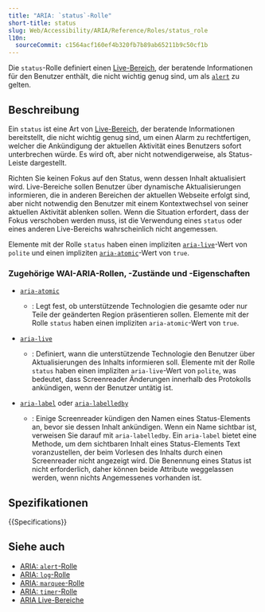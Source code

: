 ```yaml
---
title: "ARIA: `status`-Rolle"
short-title: status
slug: Web/Accessibility/ARIA/Reference/Roles/status_role
l10n:
  sourceCommit: c1564acf160ef4b320fb7b89ab65211b9c50cf1b
---
```


Die `status`-Rolle definiert einen [Live-Bereich](/de/docs/Web/Accessibility/ARIA/Guides/Live_regions), der beratende Informationen für den Benutzer enthält, die nicht wichtig genug sind, um als [`alert`](/de/docs/Web/Accessibility/ARIA/Reference/Roles/alert_role) zu gelten.

## Beschreibung

Ein `status` ist eine Art von [Live-Bereich](/de/docs/Web/Accessibility/ARIA/Guides/Live_regions), der beratende Informationen bereitstellt, die nicht wichtig genug sind, um einen Alarm zu rechtfertigen, welcher die Ankündigung der aktuellen Aktivität eines Benutzers sofort unterbrechen würde. Es wird oft, aber nicht notwendigerweise, als Status-Leiste dargestellt.

Richten Sie keinen Fokus auf den Status, wenn dessen Inhalt aktualisiert wird. Live-Bereiche sollen Benutzer über dynamische Aktualisierungen informieren, die in anderen Bereichen der aktuellen Webseite erfolgt sind, aber nicht notwendig den Benutzer mit einem Kontextwechsel von seiner aktuellen Aktivität ablenken sollen. Wenn die Situation erfordert, dass der Fokus verschoben werden muss, ist die Verwendung eines `status` oder eines anderen Live-Bereichs wahrscheinlich nicht angemessen.

Elemente mit der Rolle `status` haben einen impliziten [`aria-live`](/de/docs/Web/Accessibility/ARIA/Reference/Attributes/aria-live)-Wert von `polite` und einen impliziten [`aria-atomic`](/de/docs/Web/Accessibility/ARIA/Reference/Attributes/aria-atomic)-Wert von `true`.

### Zugehörige WAI-ARIA-Rollen, -Zustände und -Eigenschaften

- [`aria-atomic`](/de/docs/Web/Accessibility/ARIA/Reference/Attributes/aria-atomic)

  - : Legt fest, ob unterstützende Technologien die gesamte oder nur Teile der geänderten Region präsentieren sollen. Elemente mit der Rolle `status` haben einen impliziten `aria-atomic`-Wert von `true`.

- [`aria-live`](/de/docs/Web/Accessibility/ARIA/Reference/Attributes/aria-live)

  - : Definiert, wann die unterstützende Technologie den Benutzer über Aktualisierungen des Inhalts informieren soll. Elemente mit der Rolle `status` haben einen impliziten `aria-live`-Wert von `polite`, was bedeutet, dass Screenreader Änderungen innerhalb des Protokolls ankündigen, wenn der Benutzer untätig ist.

- [`aria-label`](/de/docs/Web/Accessibility/ARIA/Reference/Attributes/aria-label) oder [`aria-labelledby`](/de/docs/Web/Accessibility/ARIA/Reference/Attributes/aria-labelledby)

  - : Einige Screenreader kündigen den Namen eines Status-Elements an, bevor sie dessen Inhalt ankündigen. Wenn ein Name sichtbar ist, verweisen Sie darauf mit `aria-labelledby`. Ein `aria-label` bietet eine Methode, um dem sichtbaren Inhalt eines Status-Elements Text voranzustellen, der beim Vorlesen des Inhalts durch einen Screenreader nicht angezeigt wird. Die Benennung eines Status ist nicht erforderlich, daher können beide Attribute weggelassen werden, wenn nichts Angemessenes vorhanden ist.

## Spezifikationen

{{Specifications}}

## Siehe auch

- [ARIA: `alert`-Rolle](/de/docs/Web/Accessibility/ARIA/Reference/Roles/alert_role)
- [ARIA: `log`-Rolle](/de/docs/Web/Accessibility/ARIA/Reference/Roles/log_role)
- [ARIA: `marquee`-Rolle](/de/docs/Web/Accessibility/ARIA/Reference/Roles/marquee_role)
- [ARIA: `timer`-Rolle](/de/docs/Web/Accessibility/ARIA/Reference/Roles/timer_role)
- [ARIA Live-Bereiche](/de/docs/Web/Accessibility/ARIA/Guides/Live_regions)
